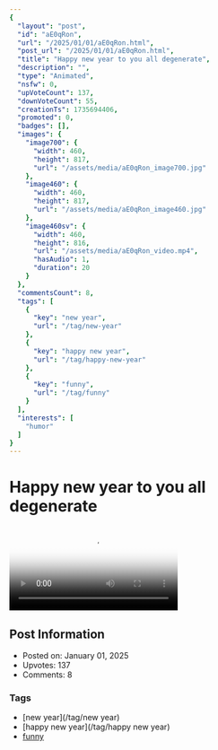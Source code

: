 ```yaml
---
{
  "layout": "post",
  "id": "aE0qRon",
  "url": "/2025/01/01/aE0qRon.html",
  "post_url": "/2025/01/01/aE0qRon.html",
  "title": "Happy new year to you all degenerate",
  "description": "",
  "type": "Animated",
  "nsfw": 0,
  "upVoteCount": 137,
  "downVoteCount": 55,
  "creationTs": 1735694406,
  "promoted": 0,
  "badges": [],
  "images": {
    "image700": {
      "width": 460,
      "height": 817,
      "url": "/assets/media/aE0qRon_image700.jpg"
    },
    "image460": {
      "width": 460,
      "height": 817,
      "url": "/assets/media/aE0qRon_image460.jpg"
    },
    "image460sv": {
      "width": 460,
      "height": 816,
      "url": "/assets/media/aE0qRon_video.mp4",
      "hasAudio": 1,
      "duration": 20
    }
  },
  "commentsCount": 8,
  "tags": [
    {
      "key": "new year",
      "url": "/tag/new-year"
    },
    {
      "key": "happy new year",
      "url": "/tag/happy-new-year"
    },
    {
      "key": "funny",
      "url": "/tag/funny"
    }
  ],
  "interests": [
    "humor"
  ]
}
---
```


# Happy new year to you all degenerate

<video controls playsinline loop poster="/assets/media/aE0qRon_image460.jpg">
  <source src="/assets/media/aE0qRon_video.mp4" type="video/mp4">
  Your browser does not support the video tag.
</video>

## Post Information

- Posted on: January 01, 2025
- Upvotes: 137
- Comments: 8

### Tags

- [new year](/tag/new year)
- [happy new year](/tag/happy new year)
- [funny](/tag/funny)
